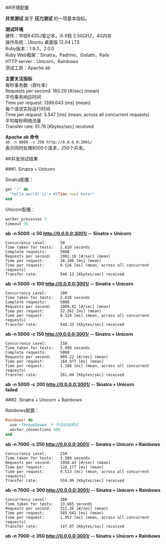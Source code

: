 ##环境配置

**并发测试** 属于 **压力测试** 的一项基本指标。  

**测试环境**  
硬件：华硕K43SJ笔记本，i5 6核 2.50GHZ，4G内存  
操作系统：Ubuntu 桌面版 12.04 LTS  
Ruby版本：1.9.3，2.0.0  
Ruby Web框架：Sinatra，Padrino，Goliath，Rails   
HTTP server：Unicorn，Rainbows    
测试工具：Apache ab  

**主要关注指标**  
每秒事务数（吞吐率）  
Requests per second:    180.29 \[#/sec] (mean)   
平均事务响应时间   
Time per request:       1386.643 \[ms] (mean)    
每个请求实际运行时间  
Time per request:       5.547 \[ms] (mean, across all concurrent requests)   
平均每秒网络流量  
Transfer rate:          51.76 \[Kbytes/sec] received  

**Apache ab 命令**  
`ab -n 8000 -c 250 http://0.0.0.0:3001/`  
表示同时处理8000个请求，250个并发。

##并发测试结果  

###1. Sinatra + Unicorn

Sinatra配置：
```ruby
get '/' do
  "hello world! it's #{Time.now} here!"
end
```
Unicorn配置：
```ruby
worker_processes 5
timeout 30
```

**ab -n 5000 -c 50 http://0.0.0.0:3001/  -- Sinatra + Unicorn** 
```
Concurrency Level:      50
Time taken for tests:   2.629 seconds
Complete requests:      5000
Requests per second:    1902.18 [#/sec] (mean)
Time per request:       26.286 [ms] (mean)
Time per request:       0.526 [ms] (mean, across all concurrent requests)
Transfer rate:          546.13 [Kbytes/sec] received
```

**ab -n 5000 -c 100 http://0.0.0.0:3001/  -- Sinatra + Unicorn** 
```
Concurrency Level:      100
Time taken for tests:   2.618 seconds
Complete requests:      5000
Requests per second:    1909.82 [#/sec] (mean)
Time per request:       52.361 [ms] (mean)
Time per request:       0.524 [ms] (mean, across all concurrent requests)
Transfer rate:          548.33 [Kbytes/sec] received
```

**ab -n 5000 -c 150 http://0.0.0.0:3001/  -- Sinatra + Unicorn**   
```
Concurrency Level:      150
Time taken for tests:   5.499 seconds
Complete requests:      5000
Requests per second:    909.22 [#/sec] (mean)
Time per request:       164.977 [ms] (mean)
Time per request:       1.100 [ms] (mean, across all concurrent requests)
Transfer rate:          261.04 [Kbytes/sec] received
```

**ab -n 5000 -c 200 http://0.0.0.0:3001/  -- Sinatra + Unicorn**   
**failed**

###2. Sinatra + Unicorn + Rainbows

Rainbows配置：
```ruby
Rainbows! do
  use :ThreadSpawn  # 开启线程模式
  worker_connections 400
end
```


**ab -n 7000 -c 250 http://0.0.0.0:3001/  -- Sinatra + Unicorn + Rainbows** 
```
Concurrency Level:      250
Time taken for tests:   3.589 seconds
Requests per second:    1950.43 [#/sec] (mean)
Time per request:       128.177 [ms] (mean)
Time per request:       0.513 [ms] (mean, across all concurrent requests)
Transfer rate:          559.99 [Kbytes/sec] received
```

**ab -n 7000 -c 300 http://0.0.0.0:3001/  -- Sinatra + Unicorn + Rainbows** 
```
Concurrency Level:      300
Time taken for tests:   13.665 seconds
Requests per second:    512.26 [#/sec] (mean)
Time per request:       585.642 [ms] (mean)
Time per request:       1.952 [ms] (mean, across all concurrent requests)
Transfer rate:          147.07 [Kbytes/sec] received
```

**ab -n 7000 -c 350 http://0.0.0.0:3001/  -- Sinatra + Unicorn + Rainbows** 


 





